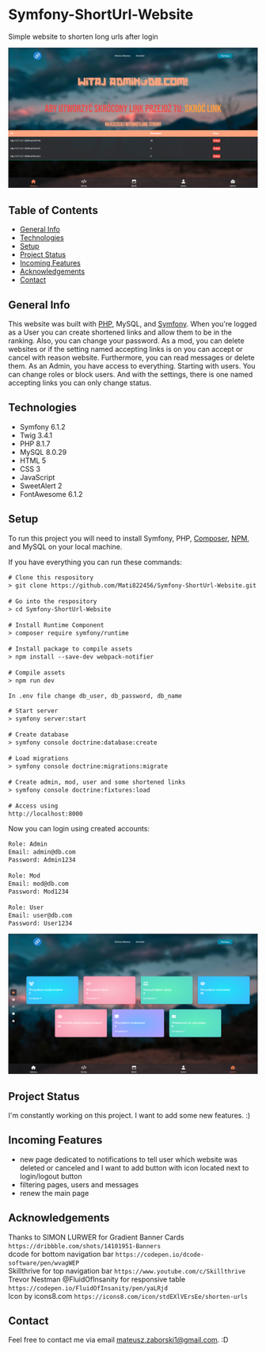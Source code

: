# Symfony-ShortUrl-Website
Simple website to shorten long urls after login

![main](images/main.png)

## Table of Contents
* [General Info](#general-info)
* [Technologies](#technologies)
* [Setup](#setup)
* [Project Status](#project-status)
* [Incoming Features](#incoming-features)
* [Acknowledgements](#acknowledgements)
* [Contact](#contact)

## General Info
This website was built with [PHP](https://www.php.net/), MySQL, and [Symfony](https://symfony.com/doc/current/setup.html). When you're logged as a User you can create shortened links and allow them to be in the ranking. Also, you can change your password. As a mod, you can delete websites or if the setting named accepting links is on you can accept or cancel with reason website. Furthermore, you can read messages or delete them. As an Admin, you have access to everything. Starting with users. You can change roles or block users. And with the settings, there is one named accepting links you can only change status.

## Technologies
* Symfony 6.1.2
* Twig 3.4.1
* PHP 8.1.7
* MySQL 8.0.29
* HTML 5
* CSS 3
* JavaScript
* SweetAlert 2
* FontAwesome 6.1.2

## Setup
To run this project you will need to install Symfony, PHP, [Composer](https://getcomposer.org/download/), [NPM](https://www.npmjs.com/package/npm), and MySQL on your local machine.

If you have everything you can run these commands:

```
# Clone this respository
> git clone https://github.com/Mati822456/Symfony-ShortUrl-Website.git

# Go into the respository
> cd Symfony-ShortUrl-Website

# Install Runtime Component
> composer require symfony/runtime

# Install package to compile assets
> npm install --save-dev webpack-notifier

# Compile assets 
> npm run dev

```

`In .env file change db_user, db_password, db_name`

```
# Start server 
> symfony server:start

# Create database
> symfony console doctrine:database:create

# Load migrations
> symfony console doctrine:migrations:migrate

# Create admin, mod, user and some shortened links
> symfony console doctrine:fixtures:load

# Access using
http://localhost:8000

```

Now you can login using created accounts:
```
Role: Admin
Email: admin@db.com
Password: Admin1234

Role: Mod
Email: mod@db.com
Password: Mod1234

Role: User
Email: user@db.com
Password: User1234
```

![admin](images/admin.png)

## Project Status
I'm constantly working on this project. I want to add some new features. :) 

## Incoming Features
* new page dedicated to notifications to tell user which website was deleted or canceled and I want to add button with icon located next to login/logout button
* filtering pages, users and messages
* renew the main page

## Acknowledgements
Thanks to SIMON LURWER for Gradient Banner Cards
`https://dribbble.com/shots/14101951-Banners`\
dcode for bottom navigation bar
`https://codepen.io/dcode-software/pen/wvagWEP`\
Skillthrive for top navigation bar
`https://www.youtube.com/c/Skillthrive`\
Trevor Nestman @FluidOfInsanity for responsive table
`https://codepen.io/FluidOfInsanity/pen/yaLRjd`\
Icon by icons8.com 
`https://icons8.com/icon/stdEXlVErsEe/shorten-urls `

## Contact
Feel free to contact me via email mateusz.zaborski1@gmail.com. :D